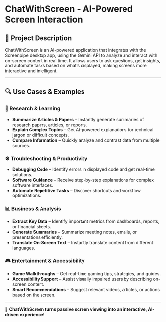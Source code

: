 # ChatWithScreen - AI-Powered Screen Interaction  

## 📌 Project Description  
ChatWithScreen is an AI-powered application that integrates with the Screenpipe desktop app, using the Gemini API to analyze and interact with on-screen content in real time. It allows users to ask questions, get insights, and automate tasks based on what’s displayed, making screens more interactive and intelligent.  

---

## 🔍 Use Cases & Examples  

### 📖 Research & Learning  
- **Summarize Articles & Papers** – Instantly generate summaries of research papers, articles, or reports.  
- **Explain Complex Topics** – Get AI-powered explanations for technical jargon or difficult concepts.  
- **Compare Information** – Quickly analyze and contrast data from multiple sources.  

### ⚙️ Troubleshooting & Productivity  
- **Debugging Code** – Identify errors in displayed code and get real-time solutions.  
- **Software Guidance** – Receive step-by-step explanations for complex software interfaces.  
- **Automate Repetitive Tasks** – Discover shortcuts and workflow optimizations.  

### 📊 Business & Analysis  
- **Extract Key Data** – Identify important metrics from dashboards, reports, or financial sheets.  
- **Generate Summaries** – Summarize meeting notes, emails, or presentations efficiently.  
- **Translate On-Screen Text** – Instantly translate content from different languages.  

### 🎮 Entertainment & Accessibility  
- **Game Walkthroughs** – Get real-time gaming tips, strategies, and guides.  
- **Accessibility Support** – Assist visually impaired users by describing on-screen content.  
- **Smart Recommendations** – Suggest relevant videos, articles, or actions based on the screen.  

---

🚀 **ChatWithScreen turns passive screen viewing into an interactive, AI-driven experience!**  
